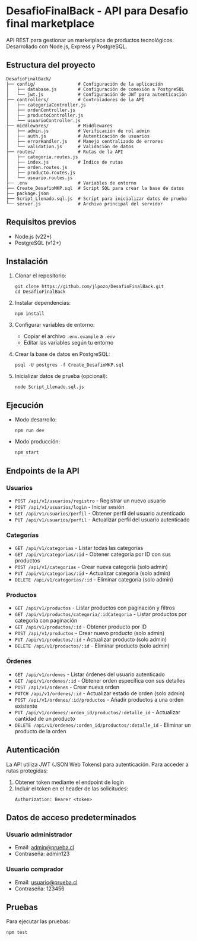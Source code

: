 # DesafioFinalBack - API para Desafio final marketplace

API REST para gestionar un marketplace de productos tecnológicos. Desarrollado con Node.js, Express y PostgreSQL.

## Estructura del proyecto

```
DesafioFinalBack/
├── config/                # Configuración de la aplicación
│   ├── database.js        # Configuración de conexión a PostgreSQL
│   └── jwt.js             # Configuración de JWT para autenticación
├── controllers/           # Controladores de la API
│   ├── categoriaController.js
│   ├── ordenController.js
│   ├── productoController.js
│   └── usuarioController.js
├── middlewares/           # Middlewares
│   ├── admin.js           # Verificación de rol admin
│   ├── auth.js            # Autenticación de usuarios
│   ├── errorHandler.js    # Manejo centralizado de errores
│   └── validation.js      # Validación de datos
├── routes/                # Rutas de la API
│   ├── categoria.routes.js
│   ├── index.js           # Índice de rutas
│   ├── orden.routes.js
│   ├── producto.routes.js
│   └── usuario.routes.js
├── .env                   # Variables de entorno
├── Create_DesafioMKP.sql  # Script SQL para crear la base de datos
├── package.json
├── Script_Llenado.sql.js  # Script para inicializar datos de prueba
└── server.js              # Archivo principal del servidor
```

## Requisitos previos

- Node.js (v22+)
- PostgreSQL (v12+)

## Instalación

1. Clonar el repositorio:
   ```
   git clone https://github.com/jlpozo/DesafioFinalBack.git
   cd DesafioFinalBack
   ```

2. Instalar dependencias:
   ```
   npm install
   ```

3. Configurar variables de entorno:
   - Copiar el archivo `.env.example` a `.env`
   - Editar las variables según tu entorno

4. Crear la base de datos en PostgreSQL:
   ```
   psql -U postgres -f Create_DesafioMKP.sql
   ```

5. Inicializar datos de prueba (opcional):
   ```
   node Script_Llenado.sql.js
   ```

## Ejecución

- Modo desarrollo:
  ```
  npm run dev
  ```

- Modo producción:
  ```
  npm start
  ```

## Endpoints de la API

### Usuarios

- `POST /api/v1/usuarios/registro` - Registrar un nuevo usuario
- `POST /api/v1/usuarios/login` - Iniciar sesión
- `GET /api/v1/usuarios/perfil` - Obtener perfil del usuario autenticado
- `PUT /api/v1/usuarios/perfil` - Actualizar perfil del usuario autenticado

### Categorías

- `GET /api/v1/categorias` - Listar todas las categorías
- `GET /api/v1/categorias/:id` - Obtener categoría por ID con sus productos
- `POST /api/v1/categorias` - Crear nueva categoría (solo admin)
- `PUT /api/v1/categorias/:id` - Actualizar categoría (solo admin)
- `DELETE /api/v1/categorias/:id` - Eliminar categoría (solo admin)

### Productos

- `GET /api/v1/productos` - Listar productos con paginación y filtros
- `GET /api/v1/productos/categoria/:idCategoria` - Listar productos por categoría con paginación
- `GET /api/v1/productos/:id` - Obtener producto por ID
- `POST /api/v1/productos` - Crear nuevo producto (solo admin)
- `PUT /api/v1/productos/:id` - Actualizar producto (solo admin)
- `DELETE /api/v1/productos/:id` - Eliminar producto (solo admin)

### Órdenes

- `GET /api/v1/ordenes` - Listar órdenes del usuario autenticado
- `GET /api/v1/ordenes/:id` - Obtener orden específica con sus detalles
- `POST /api/v1/ordenes` - Crear nueva orden
- `PATCH /api/v1/ordenes/:id` - Actualizar estado de orden (solo admin)
- `POST /api/v1/ordenes/:id/productos` - Añadir productos a una orden existente
- `PUT /api/v1/ordenes/:orden_id/productos/:detalle_id` - Actualizar cantidad de un producto
- `DELETE /api/v1/ordenes/:orden_id/productos/:detalle_id` - Eliminar un producto de la orden

## Autenticación

La API utiliza JWT (JSON Web Tokens) para autenticación. Para acceder a rutas protegidas:

1. Obtener token mediante el endpoint de login
2. Incluir el token en el header de las solicitudes:
   ```
   Authorization: Bearer <token>
   ```

## Datos de acceso predeterminados
### Usuario administrador
- Email: admin@prueba.cl
- Contraseña: admin123

### Usuario comprador
- Email: usuario@prueba.cl
- Contraseña: 123456


## Pruebas

Para ejecutar las pruebas:

```
npm test
```